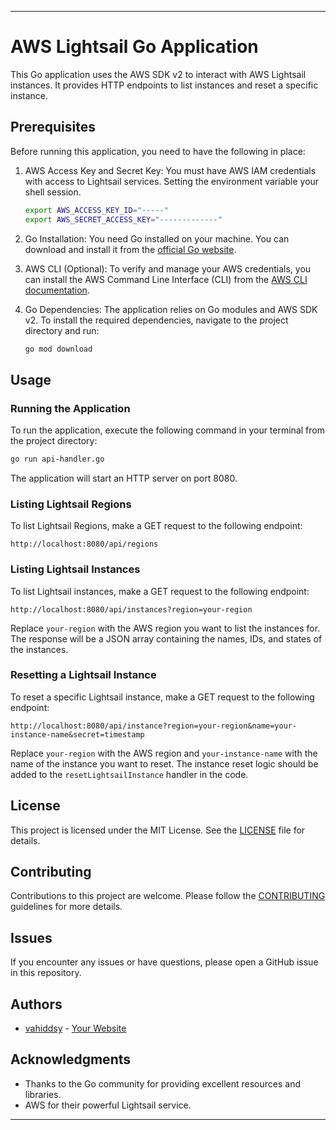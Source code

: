 ---

# AWS Lightsail Go Application

This Go application uses the AWS SDK v2 to interact with AWS Lightsail instances. It provides HTTP endpoints to list instances and reset a specific instance.

## Prerequisites

Before running this application, you need to have the following in place:

1. AWS Access Key and Secret Key: You must have AWS IAM credentials with access to Lightsail services. Setting the environment variable your shell session.

    ```sh
    export AWS_ACCESS_KEY_ID="-----"
    export AWS_SECRET_ACCESS_KEY="-------------"
    ```

2. Go Installation: You need Go installed on your machine. You can download and install it from the [official Go website](https://golang.org/dl/).

3. AWS CLI (Optional): To verify and manage your AWS credentials, you can install the AWS Command Line Interface (CLI) from the [AWS CLI documentation](https://aws.amazon.com/cli/).

4. Go Dependencies: The application relies on Go modules and AWS SDK v2. To install the required dependencies, navigate to the project directory and run:

   ```sh
   go mod download
   ```

## Usage

### Running the Application

To run the application, execute the following command in your terminal from the project directory:

```sh
go run api-handler.go
```

The application will start an HTTP server on port 8080.

### Listing Lightsail Regions

To list Lightsail Regions, make a GET request to the following endpoint:

```
http://localhost:8080/api/regions
```


### Listing Lightsail Instances

To list Lightsail instances, make a GET request to the following endpoint:

```
http://localhost:8080/api/instances?region=your-region
```

Replace `your-region` with the AWS region you want to list the instances for. The response will be a JSON array containing the names, IDs, and states of the instances.

### Resetting a Lightsail Instance

To reset a specific Lightsail instance, make a GET request to the following endpoint:

```
http://localhost:8080/api/instance?region=your-region&name=your-instance-name&secret=timestamp
```

Replace `your-region` with the AWS region and `your-instance-name` with the name of the instance you want to reset. The instance reset logic should be added to the `resetLightsailInstance` handler in the code.

## License

This project is licensed under the MIT License. See the [LICENSE](LICENSE) file for details.

## Contributing

Contributions to this project are welcome. Please follow the [CONTRIBUTING](CONTRIBUTING.md) guidelines for more details.

## Issues

If you encounter any issues or have questions, please open a GitHub issue in this repository.

## Authors

- [vahiddsy](https://github.com/vahiddsy) - [Your Website](https://antinone.xyz)

## Acknowledgments

- Thanks to the Go community for providing excellent resources and libraries.
- AWS for their powerful Lightsail service.

---